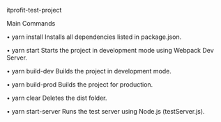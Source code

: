 itprofit-test-project

Main Commands

•	yarn install
Installs all dependencies listed in package.json.

•	yarn start
Starts the project in development mode using Webpack Dev Server.

•	yarn build-dev
Builds the project in development mode.

•	yarn build-prod
Builds the project for production.

•	yarn clear
Deletes the dist folder.

•	yarn start-server
Runs the test server using Node.js (testServer.js).